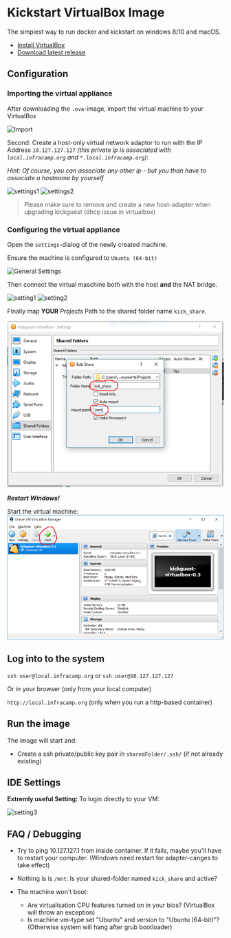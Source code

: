 # Kickstart VirtualBox Image

The simplest way to run docker and kickstart on windows 8/10 and macOS.

- [Install VirtualBox](https://www.virtualbox.org/wiki/Downloads)
- [Download latest release](https://github.com/infracamp/kickguest-virtualbox/releases)

## Configuration

### Importing the virtual appliance

After downloading the `.ova`-image, import the virtual machine to your VirtualBox

![Import](doc/import-appliance1.png)




Second: Create a host-only virtual network adaptor to run with the IP Address `10.127.127.127` *(this private ip
is associated with `local.infracamp.org` and `*.local.infracamp.org`)*:

*Hint: Of course, you can associate any other ip - but you than have to associate a hostname by yourself*

![settings1](doc/glob-settings-network1.png)
![settings2](doc/glob-settings-network2.png)

> Please make sure to remove and create a new host-adapter when upgrading kickguest (dhcp issue in virtualbox)

### Configuring the virtual appliance

Open the `settings`-dialog of the newly created machine.

Ensure the machine is configured to `Ubuntu (64-bit)`

![General Settings](doc/settings-general1.png)

Then connect the virtual maschine both with the host **and** the NAT bridge. 

![setting1](doc/settings-network1.png)
![setting2](doc/settings-network2.png)

Finally map **YOUR** *Projects* Path to the shared folder name `kick_share`.

![setting3](doc/settings-shared1.png)

***Restart Windows!***

Start the virtual machine: 
![setting3](doc/settings-shared2-startvm.png)

## Log into to the system

```ssh user@local.infracamp.org``` or `ssh user@10.127.127.127`

Or in your browser (only from your local computer)

```http://local.infracamp.org``` (only when you run a http-based container)

## Run the image

The image will start and:

- Create a ssh private/public key pair in `sharedFolder/.ssh/` (if not already existing)

## IDE Settings

**Extremly useful Setting:**
To login directly to your VM:

![setting3](doc/intelliJ-settings.png)

## FAQ / Debugging

- Try to ping 10.127.127.1 from inside container. If it fails, maybe you'll have to
  restart your computer. (Windows need restart for adapter-canges to take effect)
  
- Nothing is is `/mnt`: Is your shared-folder named `kick_share` and active?

- The machine won't boot:
    - Are virtualisation CPU features turned on in your bios?
      (VirtualBox will throw an exception)
    - Is machine vm-type set "Ubuntu" and version to "Ubuntu (64-bit)"?
      (Otherwise system will hang after grub bootloader)
